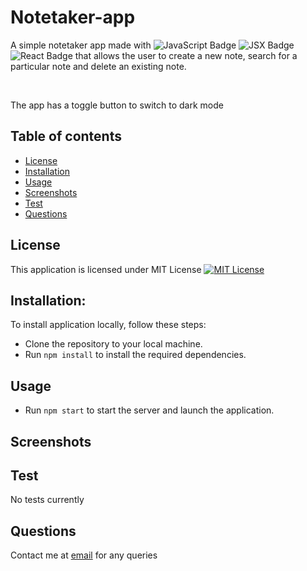 # Notetaker-app
A simple notetaker app made with ![JavaScript Badge](https://img.shields.io/badge/JavaScript-F7DF1E?style=for-the-badge&logo=javascript&logoColor=black)  ![JSX Badge](https://img.shields.io/badge/JSX-61DAFB?style=for-the-badge&logo=react&logoColor=white)  ![React Badge](https://img.shields.io/badge/React-61DAFB?style=for-the-badge&logo=react&logoColor=white) that allows the user to create a new note, search for a particular note and delete an existing note. 

<br>

The app has a toggle button to switch to dark mode


## Table of contents
- [License](#License)
- [Installation](#Installation)
- [Usage](#Usage)
- [Screenshots](#Screenshots)
- [Test](#Test) 
- [Questions](#Questions)

## License 
This application is licensed under MIT License
[![MIT License](https://img.shields.io/badge/License-MIT-blue.svg)](https://opensource.org/licenses/MIT)

## Installation:
To install application locally, follow these steps:

* Clone the repository to your local machine.
* Run `npm install` to install the required dependencies.


## Usage
* Run `npm start` to start the server and launch the application.

## Screenshots

## Test
No tests currently

## Questions
Contact me at [email](swathi.vinod@gmail.com) for any queries




